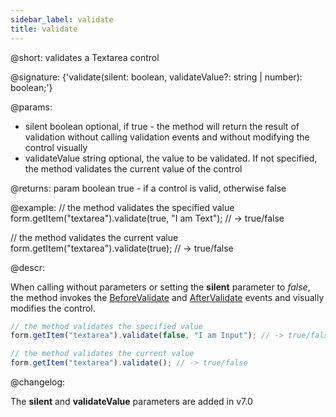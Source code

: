 ```yaml
---
sidebar_label: validate
title: validate
---          
```


@short: validates a Textarea control

@signature: {'validate(silent: boolean, validateValue?: string | number): boolean;'}

@params:
- silent    boolean     optional, if true - the method will return the result of validation without calling validation events and without modifying the control visually
- validateValue     string     optional, the value to be validated. If not specified, the method validates the current value of the control

@returns:
param   boolean     true - if a control is valid, otherwise false

@example:
// the method validates the specified value
form.getItem("textarea").validate(true, "I am Text"); // -> true/false

// the method validates the current value
form.getItem("textarea").validate(true); // -> true/false

@descr:

When calling without parameters or setting the **silent** parameter to *false*, the method invokes the [BeforeValidate](form/api/textarea/textarea_beforevalidate_event.md) and [AfterValidate](form/api/textarea/textarea_aftervalidate_event.md) events and visually modifies the control.

~~~js
// the method validates the specified value
form.getItem("textarea").validate(false, "I am Input"); // -> true/false

// the method validates the current value
form.getItem("textarea").validate(); // -> true/false
~~~

@changelog:

The **silent** and **validateValue** parameters are added in v7.0
